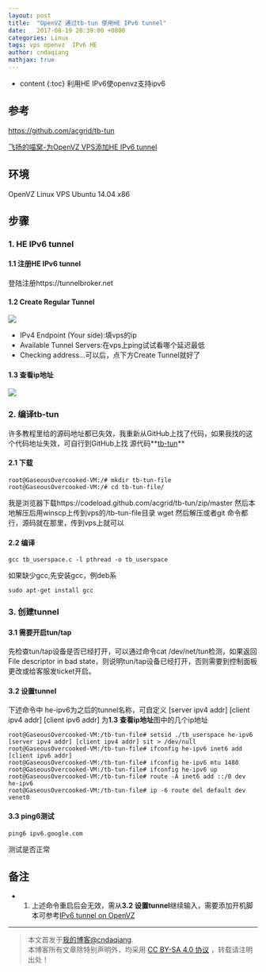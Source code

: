 ```yaml
---
layout: post
title:  "OpenVZ 通过tb-tun 使用HE IPv6 tunnel"
date:   2017-08-19 20:39:00 +0800
categories: Linux
tags: vps openvz  IPv6 HE
author: cndaqiang
mathjax: true
---
```

* content
{:toc}
利用HE IPv6使openvz支持ipv6



## 参考
https://github.com/acgrid/tb-tun

[飞扬的喵窝-为OpenVZ VPS添加HE IPv6 tunnel](https://fishcn.win/?id=5)

## 环境 
OpenVZ Linux VPS Ubuntu 14.04 x86

## 步骤
### 1. HE IPv6 tunnel
#### 1.1 注册HE IPv6 tunnel
登陆注册https://tunnelbroker.net
#### 1.2 Create Regular Tunnel
![](http://upload-images.jianshu.io/upload_images/4575564-fe62c6dbf3b7ba5a.png?imageMogr2/auto-orient/strip%7CimageView2/2/w/1240)

- IPv4 Endpoint (Your side):填vps的ip
- Available Tunnel Servers:在vps上ping试试看哪个延迟最低
- Checking address...可以后，点下方Create Tunnel就好了

#### 1.3 查看ip地址

![](http://upload-images.jianshu.io/upload_images/4575564-2c50a052b157b50f.png?imageMogr2/auto-orient/strip%7CimageView2/2/w/1240)

 
### 2. 编译tb-tun
许多教程里给的源码地址都已失效，我重新从GitHub上找了代码，如果我找的这个代码地址失效，可自行到GitHub上找
源代码**[tb-tun](https://github.com/acgrid/tb-tun)**
#### 2.1 下载
```
root@GaseousOvercooked-VM:/# mkdir tb-tun-file
root@GaseousOvercooked-VM:/# cd tb-tun-file/

```
我是浏览器下载https://codeload.github.com/acgrid/tb-tun/zip/master
然后本地解压后用winscp上传到vps的/tb-tun-file目录
wget 然后解压或者git 命令都行，源码就在那里，传到vps上就可以
#### 2.2 编译
```
gcc tb_userspace.c -l pthread -o tb_userspace
```
如果缺少gcc,先安装gcc，例deb系
```
sudo apt-get install gcc
```
### 3. 创建tunnel
#### 3.1 需要开启tun/tap
先检查tun/tap设备是否已经打开，可以通过命令cat /dev/net/tun检测，如果返回File descriptor in bad state，则说明tun/tap设备已经打开，否则需要到控制面板更改或给客服发ticket开启。
#### 3.2 设置tunnel
下述命令中
he-ipv6为之后的tunnel名称，可自定义
[server ipv4 addr] 
[client ipv4 addr]
[client ipv6 addr]
为**1.3 查看ip地址**图中的几个ip地址

```
root@GaseousOvercooked-VM:/tb-tun-file# setsid ./tb_userspace he-ipv6 [server ipv4 addr] [client ipv4 addr] sit > /dev/null
root@GaseousOvercooked-VM:/tb-tun-file# ifconfig he-ipv6 inet6 add [client ipv6 addr]
root@GaseousOvercooked-VM:/tb-tun-file# ifconfig he-ipv6 mtu 1480
root@GaseousOvercooked-VM:/tb-tun-file# ifconfig he-ipv6 up
root@GaseousOvercooked-VM:/tb-tun-file# route -A inet6 add ::/0 dev he-ipv6
root@GaseousOvercooked-VM:/tb-tun-file# ip -6 route del default dev venet0
```
#### 3.3 ping6测试
```
ping6 ipv6.google.com
```
测试是否正常
## 备注
- 1. 上述命令重启后会无效，需从**3.2 设置tunnel**继续输入，需要添加开机脚本可参考[IPv6 tunnel on OpenVZ](https://www.cybermilitia.net/2013/07/22/ipv6-tunnel-on-openvz/)



------
>本文首发于[我的博客@cndaqiang](https://cndaqiang.github.io/).<br>
>本博客所有文章除特别声明外，均采用 [CC BY-SA 4.0 协议](https://creativecommons.org/licenses/by-sa/4.0/deed.zh) ，转载请注明出处！
